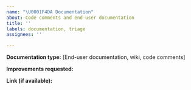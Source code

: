 ```yaml
---
name: "\U0001F4DA Documentation"
about: Code comments and end-user documentation
title: ''
labels: documentation, triage
assignees: ''

---
```


**Documentation type:** [End-user documentation, wiki, code comments]

**Improvements requested:**

**Link (if available):**
